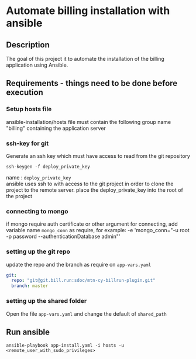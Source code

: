# Automate billing installation with ansible

## Description

The goal of this project it to automate the installation of the billing application using Ansible.



## Requirements - things need to be done before execution

### Setup hosts file

   ansible-installation/hosts file must contain the following group name "billing" containing the application server

### ssh-key for git 

Generate an ssh key which must have access to read from the git repository
```
ssh-keygen -f deploy_private_key
```
name : `deploy_private_key`<br>
ansible uses ssh to with access to the git project in order to clone the project to the remote server.
place the deploy_private_key into the root of the project

### connecting to mongo
if mongo require auth certificate or other argument for connecting, add variable name `mongo_conn`  as require, for example:
-e 'mongo_conn="-u root -p password --authenticationDatabase admin"'

### setting up the git repo
update the repo and the branch as require on `app-vars.yaml`
```yaml
git:
  repo: "git@git.bill.run:sdoc/mtn-cy-billrun-plugin.git"
  branch: master
```

### setting up the shared folder

Open the file  `app-vars.yaml` and change the default of `shared_path`

## Run ansible

```
ansible-playbook app-install.yaml -i hosts -u <remote_user_with_sudo_privileges>

